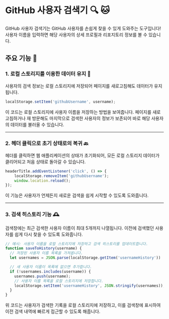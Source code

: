 # GitHub 사용자 검색기 🔍 🐱

GitHub 사용자 검색기는 GitHub 사용자를 손쉽게 찾을 수 있게 도와주는 도구입니다! 사용자 이름을 입력하면 해당 사용자의 상세 프로필과 리포지토리 정보를 볼 수 있습니다.

## 주요 기능 🌟

### 1. 로컬 스토리지를 이용한 데이터 유지 💾

사용자의 검색 정보는 로컬 스토리지에 저장되어 페이지를 새로고침해도 데이터가 유지됩니다.

```javascript
localStorage.setItem('githubUsername', username);
```

이 코드는 로컬 스토리지에 사용자 이름을 저장하는 방법을 보여줍니다. 페이지를 새로 고침하거나 재 방문해도 마지막으로 검색한 사용자의 정보가 보존되어 바로 해당 사용자의 데이터를 불러올 수 있습니다.

---

### 2. 헤더 클릭으로 초기 상태로의 복귀 🔙

헤더를 클릭하면 웹 애플리케이션의 상태가 초기화되어, 모든 로컬 스토리지 데이터가 클리어되고 처음 상태로 돌아갈 수 있습니다.

```javaScript
headerTitle.addEventListener('click', () => {
    localStorage.removeItem('githubUsername');
    window.location.reload();
});
```
이 기능은 사용자가 언제든지 새로운 검색을 쉽게 시작할 수 있도록 도와줍니다.

---

### 3. 검색 히스토리 기능 🕰️
검색창에는 최근 검색한 사용자 이름이 최대 5개까지 나열됩니다. 이전에 검색했던 사용자를 쉽게 다시 찾을 수 있도록 도와줍니다.

```javaScript
// 예시: 사용자 이름을 로컬 스토리지에 저장하고 검색 히스토리를 업데이트합니다.
function saveToHistory(username) {
  // 저장된 사용자 이름 목록을 가져옵니다.
  let usernames = JSON.parse(localStorage.getItem('usernameHistory')) || [];

  // 새 사용자 이름이 목록에 없으면 추가합니다.
  if (!usernames.includes(username)) {
    usernames.push(username);
    // 사용자 이름 목록을 로컬 스토리지에 저장합니다.
    localStorage.setItem('usernameHistory', JSON.stringify(usernames));
  }
}
```

위 코드는 사용자가 검색한 기록을 로컬 스토리지에 저장하고, 이를 검색창에 표시하여 이전 검색 내역에 빠르게 접근할 수 있도록 해줍니다.